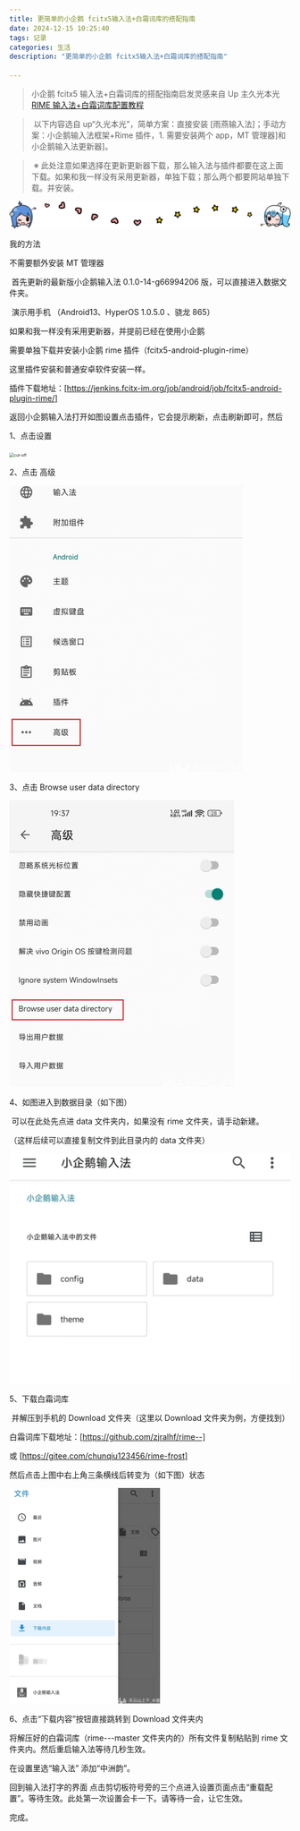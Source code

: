 ```yaml
---
title: 更简单的小企鹅 fcitx5输入法+白霜词库的搭配指南
date: 2024-12-15 10:25:40
tags: 记录
categories: 生活
description: "更简单的小企鹅 fcitx5输入法+白霜词库的搭配指南"

---
```


> 
>
> 小企鹅 fcitx5 输入法+白霜词库的搭配指南启发灵感来自 Up 主久光本光 [RIME 输入法+白霜词库配置教程](https://www.bilibili.com/opus/995633252409540613)

> ​        以下内容选自 up“久光本光”，简单方案：直接安装 [雨燕输入法]；手动方案：小企鹅输入法框架+Rime 插件，1. 需要安装两个 app，MT 管理器]和小企鹅输入法更新器]。

> ​       ※ 此处注意如果选择在更新更新器下载，那么输入法与插件都要在这上面下载。如果和我一样没有采用更新器，单独下载；那么两个都要网站单独下载。并安装。

<img src="./%E5%B0%8F%E4%BC%81%E9%B9%85fcitx5%E8%BE%93%E5%85%A5%E6%B3%95+%E7%99%BD%E9%9C%9C%E8%AF%8D%E5%BA%93%E7%9A%84%E6%90%AD%E9%85%8D%E6%9B%B4%E7%AE%80%E5%8D%95/q3ydcbrd.png" alt="cut-off" style="zoom:80%;" />

我的方法

不需要额外安装 MT 管理器

​       首先更新的最新版小企鹅输入法 0.1.0-14-g66994206 版，可以直接进入数据文件夹。

​       演示用手机 （Android13、HyperOS 1.0.5.0 、骁龙 865）

如果和我一样没有采用更新器，并提前已经在使用小企鹅

需要单独下载并安装小企鹅 rime 插件（fcitx5-android-plugin-rime）

这里插件安装和普通安卓软件安装一样。

插件下载地址：[https://jenkins.fcitx-im.org/job/android/job/fcitx5-android-plugin-rime/]

返回小企鹅输入法打开如图设置点击插件，它会提示刷新，点击刷新即可，然后

1、点击设置

<img src="./%E5%B0%8F%E4%BC%81%E9%B9%85fcitx5%E8%BE%93%E5%85%A5%E6%B3%95+%E7%99%BD%E9%9C%9C%E8%AF%8D%E5%BA%93%E7%9A%84%E6%90%AD%E9%85%8D%E6%9B%B4%E7%AE%80%E5%8D%95/sz.avif" alt="cut-off" style="zoom:50%;" />

2、点击 高级

<img src="./%E5%B0%8F%E4%BC%81%E9%B9%85fcitx5%E8%BE%93%E5%85%A5%E6%B3%95+%E7%99%BD%E9%9C%9C%E8%AF%8D%E5%BA%93%E7%9A%84%E6%90%AD%E9%85%8D%E6%9B%B4%E7%AE%80%E5%8D%95/gj.jpg" alt="cut-off" style="zoom:50%;" />

3、点击  Browse user data directory

<img src="./%E5%B0%8F%E4%BC%81%E9%B9%85fcitx5%E8%BE%93%E5%85%A5%E6%B3%95+%E7%99%BD%E9%9C%9C%E8%AF%8D%E5%BA%93%E7%9A%84%E6%90%AD%E9%85%8D%E6%9B%B4%E7%AE%80%E5%8D%95/bud.jpg" alt="img" style="zoom:50%;" />

4、如图进入到数据目录（如下图）

​         可以在此处先点进 data 文件夹内，如果没有 rime 文件夹，请手动新建。

（这样后续可以直接复制文件到此目录内的 data 文件夹）

<img src="./%E5%B0%8F%E4%BC%81%E9%B9%85fcitx5%E8%BE%93%E5%85%A5%E6%B3%95+%E7%99%BD%E9%9C%9C%E8%AF%8D%E5%BA%93%E7%9A%84%E6%90%AD%E9%85%8D%E6%9B%B4%E7%AE%80%E5%8D%95/data.webp" alt="img" style="zoom:50%;" />

 5、下载白霜词库

​       并解压到手机的 Download 文件夹（这里以 Download 文件夹为例，方便找到）

白霜词库下载地址：[https://github.com/zjralhf/rime--] 

或 [https://gitee.com/chunqiu123456/rime-frost]

然后点击上图中右上角三条横线后转变为（如下图）状态

<img src="./%E5%B0%8F%E4%BC%81%E9%B9%85fcitx5%E8%BE%93%E5%85%A5%E6%B3%95+%E7%99%BD%E9%9C%9C%E8%AF%8D%E5%BA%93%E7%9A%84%E6%90%AD%E9%85%8D%E6%9B%B4%E7%AE%80%E5%8D%95/xz.png" alt="img" style="zoom:50%;" />

6、点击“下载内容”按钮直接跳转到 Download 文件夹内



将解压好的白霜词库（rime---master 文件夹内的）所有文件复制粘贴到 rime 文件夹内。然后重启输入法等待几秒生效。

在设置里选“输入法” 添加“中洲韵”。

回到输入法打字的界面 点击剪切板符号旁的三个点进入设置页面点击“重载配置”。等待生效。此处第一次设置会卡一下。请等待一会，让它生效。

完成。
